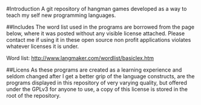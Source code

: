 #Introduction
A git repository of hangman games developed as a way to teach my self new programming languages.

##Includes 
The word list used in the programs are borrowed from the page below, where it was posted without any visible license attached. Please contact me if using it in these open source non profit applications violates whatever licenses it is under.

Word list:
    http://www.langmaker.com/wordlist/basiclex.htm

##Licens 
As these programs are created as a learning experience and seldom changed after I get a better grip of the language constructs, are the programs displayed in this repository of very varying quality, but offered under the GPLv3 for anyone to use, a copy of this license is stored in the root of the repository.

